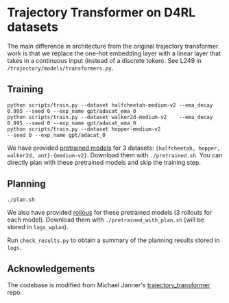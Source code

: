 # Trajectory Transformer on D4RL datasets

The main difference in architecture from the original trajectory transformer work is that we replace the one-hot embedding layer with a linear layer that takes in a continuous input (instead of a discrete token). See L249 in `/trajectory/models/transformers.py`.

## Training
```
python scripts/train.py --dataset halfcheetah-medium-v2 --ema_decay 0.995 --seed 0 --exp_name gpt/adacat_ema_0
python scripts/train.py --dataset walker2d-medium-v2    --ema_decay 0.995 --seed 0 --exp_name gpt/adacat_ema_0
python scripts/train.py --dataset hopper-medium-v2                        --seed 0 --exp_name gpt/adacat_0 
```

We have provided [pretrained models](https://www.dropbox.com/s/1u6j0ybe0l4vh1l/adaca-d4rl-logs.zip?dl=0) for 3 datasets: `{halfcheetah, hopper, walker2d, ant}-{medium-v2}`. Download them with `./pretrained.sh`. You can directly plan with these pretrained models and skip the training step.

## Planning
```
./plan.sh
```

We also have provided [rollous](https://www.dropbox.com/s/6q5tsgl2kxriimh/adaca-d4rl-logs-wplan.zip?dl=0) for these pretrained models (3 rollouts for each model). Download them with `./pretrained_with_plan.sh` (will be stored in `logs_wplan`).

Run `check_results.py` to obtain a summary of the planning results stored in `logs`.

## Acknowledgements
The codebase is modified from Michael Janner's [trajectory_transformer](https://github.com/jannerm/trajectory-transformer) repo.
